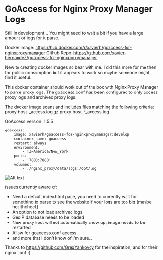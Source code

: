 # GoAccess for Nginx Proxy Manager Logs

Still in development... You might need to wait a bit if you have a large amount of logs for it parse.

Docker image: https://hub.docker.com/r/xavierh/goaccess-for-nginxproxymanager
Github Repo: https://github.com/xavier-hernandez/goaccess-for-nginxproxymanager

New to creating docker images so bear with me. I did this more for me then for public consumption but it appears to work so maybe someone might find it useful.

This docker container should work out of the box with Nginx Proxy Manager to parse proxy logs. The goaccess.conf has been configured to only access proxy logs and archived proxy logs.

The docker image scans and includes files matching the following criteria: proxy-host-_access.log.gz proxy-host-*_access.log

GoAccess version: 1.5.5

```
goaccess:
    image: xavierh/goaccess-for-nginxproxymanager:develop
    container_name: goaccess
    restart: always
    environment:
        - TZ=America/New_York
    ports:
        - '7880:7880'
    volumes:
        - ./nginx_proxy/data/logs:/opt/log
```

![Alt text](https://i.ibb.co/fNj9Dcy/goaccess1.jpg "GoAccess Dashboard")


Issues currently aware of:
- Need a default index.html page, you need to currently wait for something to parse to see the website if your logs are too big (maybe healthcheck)
- An option to not load archived logs
- GeoIP database needs to be loaded
- New proxy host will not automatically show up, image needs to be restarted
- Allow for goaccess.conf access
- and more that I don't know of I'm sure...


Thanks to https://github.com/GregYankovoy for the inspiration, and for their nginx.conf :)